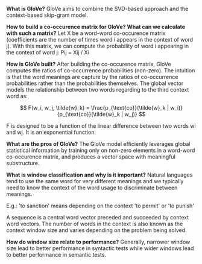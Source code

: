 **What is GloVe?**
GloVe aims to combine the SVD-based approach and the context-based skip-gram model.

**How to build a co-occurence matrix for GloVe? What can we calculate with such a matrix?**
Let X be a word-word co-occurence matrix (coefficients are the number of times word i appears in the context of word j). With this matrix, we can compute the probability of word i appearing in the context of word j: Pij = Xij / Xi

**How is GloVe built?**
After building the co-occurence matrix, GloVe computes the ratios of co-occurrence probabilities (non-zero). The intuition is that the word meanings are capture by the ratios of co-occurrence probabilities rather than the probabilities themselves. The global vector models the relationship between two words regarding to the third context word as:

$$
F(w_i, w_j, \tilde{w}_k) = \frac{p_{\text{co}}(\tilde{w}_k | w_i)}{p_{\text{co}}(\tilde{w}_k | w_j)}
$$
 
F is designed to be a function of the linear difference between two words wi and wj. It is an exponential function.

**What are the pros of GloVe?**
The GloVe model efficiently leverages global statistical information by training only on non-zero elements in a word-word co-occurence matrix, and produces a vector space with meaningful substructure.

**What is window classification and why is it important?**
Natural languages tend to use the same word for very different meanings and we typically need to know the context of the word usage to discriminate between meanings.

E.g.: 'to sanction' means depending on the context 'to permit' or 'to punish'

A sequence is a central word vector preceded and succeeded by context word vectors. The number of words in the context is also known as the context window size and varies depending on the problem being solved.

**How do window size relate to performance?**
Generally, narrower window size lead to better performance in syntactic tests while wider windows lead to better performance in semantic tests.